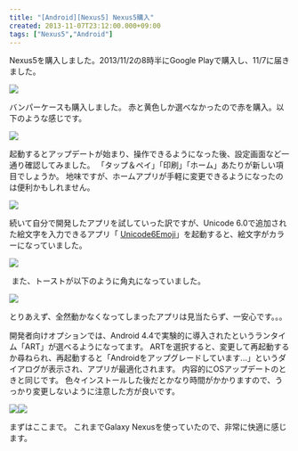 ```yaml
---
title: "[Android][Nexus5] Nexus5購入"
created: 2013-11-07T23:12:00.000+09:00
tags: ["Nexus5","Android"]
---
```

Nexus5を購入しました。2013/11/2の8時半にGoogle Playで購入し、11/7に届きました。

[![](http://4.bp.blogspot.com/-gSSoPdPAhuw/UnufMdGBmtI/AAAAAAAAL1M/KZO8tAlExcg/s320/2013-11-07+13.37.18.png)](http://4.bp.blogspot.com/-gSSoPdPAhuw/UnufMdGBmtI/AAAAAAAAL1M/KZO8tAlExcg/s1600/2013-11-07+13.37.18.png)
<!--more-->
バンパーケースも購入しました。
赤と黄色しか選べなかったので赤を購入。以下のような感じです。

[![](http://3.bp.blogspot.com/-lZfaethrHOE/UnuUOgPno8I/AAAAAAAAL08/llAA9CId-B0/s200/2013-11-07+21.12.21.jpg)](http://3.bp.blogspot.com/-lZfaethrHOE/UnuUOgPno8I/AAAAAAAAL08/llAA9CId-B0/s1600/2013-11-07+21.12.21.jpg)

起動するとアップデートが始まり、操作できるようになった後、設定画面など一通り確認してみました。
「タップ＆ペイ」「印刷」「ホーム」あたりが新しい項目でしょうか。
地味ですが、ホームアプリが手軽に変更できるようになったのは便利かもしれません。

[![](http://3.bp.blogspot.com/-9D-lZzvPzSs/UnuUMFgXXxI/AAAAAAAAL0c/iddoqKdWEvA/s200/2013-11-07+12.32.44.png)](http://3.bp.blogspot.com/-9D-lZzvPzSs/UnuUMFgXXxI/AAAAAAAAL0c/iddoqKdWEvA/s1600/2013-11-07+12.32.44.png)

続いて自分で開発したアプリを試していった訳ですが、Unicode 6.0で追加された絵文字を入力できるアプリ「 [Unicode6Emoji](https://play.google.com/store/apps/details?id=com.sika524.android.unicode6emoji)」を起動すると、絵文字がカラーになっていました。

[![](http://3.bp.blogspot.com/-cS_o5vP5zro/UnuUMRyzoBI/AAAAAAAAL0k/9J-uEzk4RSE/s200/2013-11-07+12.37.42.png)](http://3.bp.blogspot.com/-cS_o5vP5zro/UnuUMRyzoBI/AAAAAAAAL0k/9J-uEzk4RSE/s1600/2013-11-07+12.37.42.png)

 また、トーストが以下のように角丸になっていました。

[![](http://2.bp.blogspot.com/-KihRDEsqZtY/UnuUNE6MZ4I/AAAAAAAAL0w/YuTorl6tja4/s200/2013-11-07+12.38.41.png)](http://2.bp.blogspot.com/-KihRDEsqZtY/UnuUNE6MZ4I/AAAAAAAAL0w/YuTorl6tja4/s1600/2013-11-07+12.38.41.png)

とりあえず、全然動かなくなってしまったアプリは見当たらず、一安心です。。。

開発者向けオプションでは、Android 4.4で実験的に導入されたというランタイム「ART」が選べるようになってます。
ARTを選択すると、変更して再起動するか尋ねられ、再起動すると「Androidをアップグレードしています...」というダイアログが表示され、アプリが最適化されます。
内容的にOSアップデートのときと同じです。
色々インストールした後だとかなり時間がかかりますので、うっかり変更しないように注意した方が良いです。

[![](http://4.bp.blogspot.com/-3R7eYzObNO4/UnufYZnJgUI/AAAAAAAAL1U/q_BjmNwRkHg/s200/2013-11-07+13.37.39.png)](http://4.bp.blogspot.com/-3R7eYzObNO4/UnufYZnJgUI/AAAAAAAAL1U/q_BjmNwRkHg/s1600/2013-11-07+13.37.39.png)[![](http://4.bp.blogspot.com/-tCSP5qeJMe4/UnufY3kMCvI/AAAAAAAAL1c/R2UmNCfPgzc/s200/2013-11-07+13.38.48.png)](http://4.bp.blogspot.com/-tCSP5qeJMe4/UnufY3kMCvI/AAAAAAAAL1c/R2UmNCfPgzc/s1600/2013-11-07+13.38.48.png)

まずはここまで。
これまでGalaxy Nexusを使っていたので、非常に快適に感じます。
